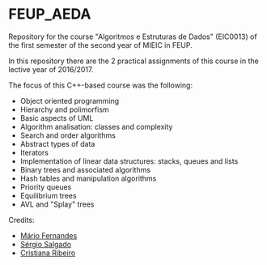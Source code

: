 # FEUP_AEDA
Repository for the course "Algoritmos e Estruturas de Dados" (EIC0013) of the first semester of the second year of MIEIC in FEUP.

In this repository there are the 2 practical assignments of this course in the lective year of 2016/2017.

The focus of this C++-based course was the following:
* Object oriented programming
* Hierarchy and polimorfism
* Basic aspects of UML
* Algorithm analisation: classes and complexity
* Search and order algorithms
* Abstract types of data
* Iterators
* Implementation of linear data structures: stacks, queues and lists
* Binary trees and associated algorithms
* Hash tables and manipulation algorithms
* Priority queues
* Equilibrium trees
* AVL and "Splay" trees

Credits:
* [Mário Fernandes](https://github.com/MarioFernandes73)
* [Sérgio Salgado](https://github.com/chaotixkilla)
* [Cristiana Ribeiro](https://github.com/311-311)
